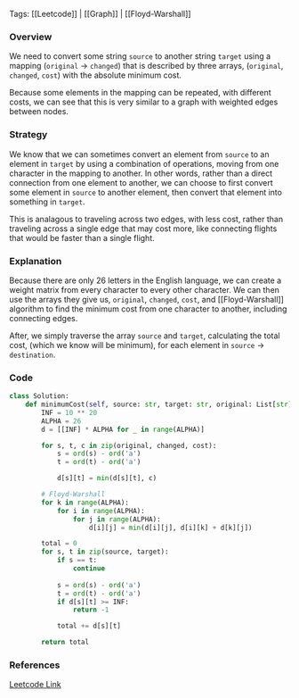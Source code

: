 
Tags: [[Leetcode]] | [[Graph]] | [[Floyd-Warshall]]


### Overview
We need to convert some string `source` to another string `target` using a mapping (`original` -> `changed`) that is described by three arrays, (`original`, `changed`, `cost`) with the absolute minimum cost.

Because some elements in the mapping can be repeated, with different costs, we can see that this is very similar to a graph with weighted edges between nodes.

### Strategy
We know that we can sometimes convert an element from `source` to an element in `target` by using a combination of operations, moving from one character in the mapping to another. In other words, rather than a direct connection from one element to another, we can choose to first convert some element in `source` to another element, then convert that element into something in `target`.

This is analagous to traveling across two edges, with less cost, rather than traveling across a single edge that may cost more, like connecting flights that would be faster than a single flight.


### Explanation
Because there are only 26 letters in the English language, we can create a weight matrix from every character to every other character. We can then use the arrays they give us, `original`, `changed`, `cost`, and [[Floyd-Warshall]] algorithm to find the minimum cost from one character to another, including connecting edges.

After, we simply traverse the array `source` and `target`, calculating the total cost, (which we know will be minimum), for each element in `source` -> `destination`.


### Code
```python
class Solution:
    def minimumCost(self, source: str, target: str, original: List[str], changed: List[str], cost: List[int]) -> int:
        INF = 10 ** 20
        ALPHA = 26
        d = [[INF] * ALPHA for _ in range(ALPHA)]

        for s, t, c in zip(original, changed, cost):
            s = ord(s) - ord('a')
            t = ord(t) - ord('a')

            d[s][t] = min(d[s][t], c)

        # Floyd-Warshall
        for k in range(ALPHA):
            for i in range(ALPHA):
                for j in range(ALPHA):
                    d[i][j] = min(d[i][j], d[i][k] + d[k][j])

        total = 0
        for s, t in zip(source, target):
            if s == t:
                continue
            
            s = ord(s) - ord('a')
            t = ord(t) - ord('a')
            if d[s][t] >= INF:
                return -1

            total += d[s][t]

        return total
```


### References
[Leetcode Link](https://leetcode.com/problems/minimum-cost-to-convert-string-i/?envType=daily-question&envId=2024-07-27)


